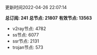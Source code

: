 更新时间2022-04-26 22:07:14

**总订阅: 241**
**总节点: 21807**
**有效节点: 13563**
- v2ray节点: 4782
- ss节点: 6077
- ssr节点: 2131
- trojan节点: 573
